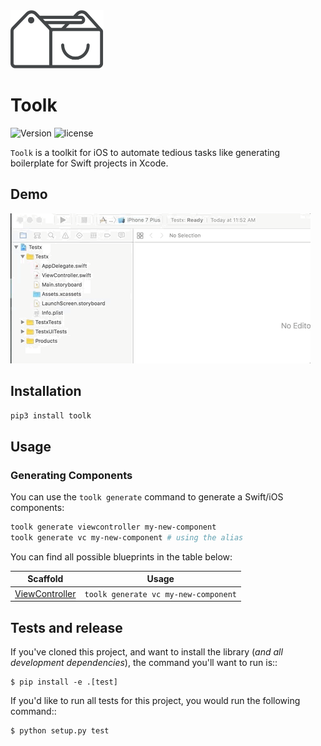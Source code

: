 <img src="github/logo@2x.png" alt="Toolk Logo" width="149" height="93" />

Toolk
============
![Version](https://img.shields.io/badge/Version-0.0.9-green.svg?style=flat)
![license](https://img.shields.io/github/license/mashape/apistatus.svg)

`Toolk` is a toolkit for iOS to automate tedious tasks like generating boilerplate for Swift projects in Xcode.

## Demo
![](github/demo.gif)

## Installation
```bash
pip3 install toolk
```

## Usage

### Generating Components

You can use the `toolk generate` command to generate a Swift/iOS components:

```bash
toolk generate viewcontroller my-new-component
toolk generate vc my-new-component # using the alias
```
You can find all possible blueprints in the table below:

Scaffold  | Usage
---       | ---
[ViewController](https://github.com/Alphazella/toolk) | `toolk generate vc my-new-component`


## Tests and release
If you've cloned this project, and want to install the library (*and all
development dependencies*), the command you'll want to run is::

    $ pip install -e .[test]

If you'd like to run all tests for this project, you would run the following command::

    $ python setup.py test
